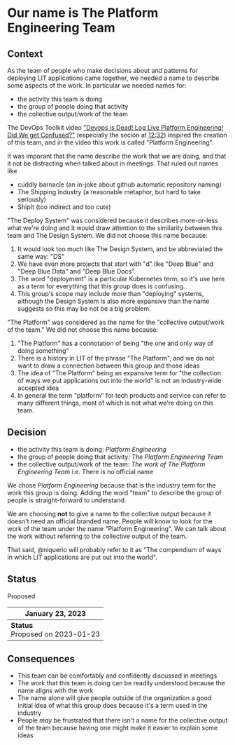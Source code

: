 # Our name is The Platform Engineering Team

## Context

As the team of people who make decisions about and patterns for deploying LIT
applications came together, we needed a name to describe some aspects of the
work. In particular we needed names for:

* the activity this team is doing
* the group of people doing that activity
* the collective output/work of the team

The DevOps Toolkit video ["Devops is Dead! Log Live Platform Engineering! Did We
get Confused?"](https://www.youtube.com/watch?v=9_v77YiSGEY) (especially the
secion at [12:32](https://youtu.be/9_v77YiSGEY?t=752)) inspired the creation of
this team, and in the video this work is called "Platform Engineering".

It was imporant that the name describe the work that we are doing, and that it
not be distracting when talked about in meetings. That ruled out names like

* cuddly barnacle (an in-joke about github automatic repository naming)
* The Shipping Industry (a reasonable metaphor, but hard to take seriously)
* ShipIt (too indirect and too cute)

"The Deploy System" was considered because it describes more-or-less what we're
doing and it would draw attention to the similarity between this team and The
Design System. We did not choose this name because:

1. It would look too much like The Design System, and be abbreviated the same
   way: "DS"
1. We have even more projects that start with "d" like "Deep Blue" and "Deep
   Blue Data" and "Deep Blue Docs".
1. The word "deployment" is a particular Kubernetes term, so it's use here as a
   term for everything that this group does is confusing.
1. This group's scope may include more than "deploying" systems, although the
   Design System is also more expansive than the name suggests so this may be
   not be a big problem.

"The Platform" was considered as the name for the "collective output/work of the
team." We did not choose this name because:

1. "The Platform" has a connotation of being "the one and only way of doing
   something"
1. There is a history in LIT of the phrase "The Platform", and we do not want to
   draw a connection between this group and those ideas
1. The idea of "The Platform" being an expansive term for "the collection of
   ways we put applications out into the world" is not an industry-wide accepted
   idea
1. In general the term "platform" for tech products and service can refer to
   many different things, most of which is not what we're doing on this team.

## Decision

* the activity this team is doing: *Platform Engineering*
* the group of people doing that activity: *The Platform Engineering Team*
* the collective output/work of the team: *The work of The Platform Engineering
  Team* i.e. There is no official name

We chose *Platform Engineering* because that is the industry term for the work
this group is doing. Adding the word "team" to describe the group of people is
straight-forward to understand.

We are choosing **not** to give a name to the
collective output because it doesn't need an official branded name. People will
know to look for the work of the team under the name "Platform Engineering". We
can talk about the work without referring to the collective output of the team.

That said, @niquerio will probably refer to it as "The compendium of ways in
which LIT applications are put out into the world".

## Status

Proposed

| January 23, 2023 |
|-----------------|
| **Status** <br> Proposed on 2023-01-23 |

## Consequences

* This team can be comfortably and confidently discussed in meetings
* The work that this team is doing can be readily understood because the name
  aligns with the work
* The name alone will give people outside of the organization a good initial
  idea of what this group does because it's a term used in the industry
* People *may* be frustrated that there isn't a name for the collective output
  of the team because having one might make it easier to explain some ideas
